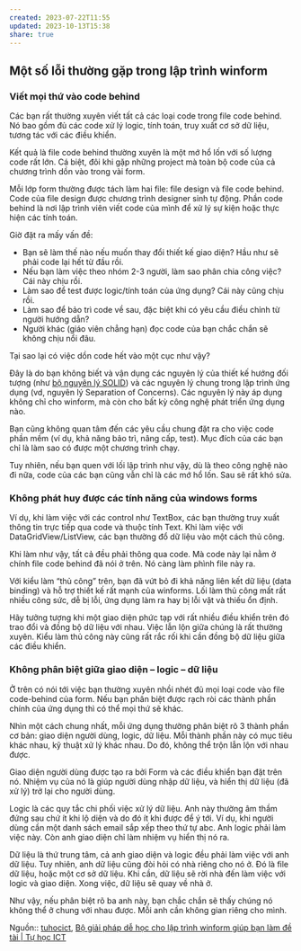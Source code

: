 ```yaml
---
created: 2023-07-22T11:55
updated: 2023-10-13T15:38
share: true
---
```

## Một số lỗi thường gặp trong lập trình winform

### Viết mọi thứ vào code behind

Các bạn rất thường xuyên viết tất cả các loại code trong file code behind. Nó bao gồm đủ các code xử lý logic, tính toán, truy xuất cơ sở dữ liệu, tương tác với các điều khiển.

Kết quả là file code behind thường xuyên là một mớ hổ lốn với số lượng code rất lớn. Cá biệt, đôi khi gặp những project mà toàn bộ code của cả chương trình dồn vào trong vài form.

Mỗi lớp form thường được tách làm hai file: file design và file code behind. Code của file design được chương trình designer sinh tự động. Phần code behind là nơi lập trình viên viết code của mình để xử lý sự kiện hoặc thực hiện các tính toán.

Giờ đặt ra mấy vấn đề:

- Bạn sẽ làm thế nào nếu muốn thay đổi thiết kế giao diện? Hầu như sẽ phải code lại hết từ đầu rồi.
- Nếu bạn làm việc theo nhóm 2-3 người, làm sao phân chia công việc? Cái này chịu rồi.
- Làm sao để test được logic/tính toán của ứng dụng? Cái này cũng chịu rồi.
- Làm sao để bảo trì code về sau, đặc biệt khi có yêu cầu điều chỉnh từ người hướng dẫn?
- Người khác (giáo viên chẳng hạn) đọc code của bạn chắc chắn sẽ không chịu nổi đâu.

Tại sao lại có việc dồn code hết vào một cục như vậy?

Đây là do bạn không biết và vận dụng các nguyên lý của thiết kế hướng đối tượng (như [bộ nguyên lý SOLID](https://tuhocict.com/bo-nguyen-ly-solid-lap-trinh-vien-tuong-lai-can-biet/)) và các nguyên lý chung trong lập trình ứng dụng (vd, nguyên lý Separation of Concerns). Các nguyên lý này áp dụng không chỉ cho winform, mà còn cho bất kỳ công nghệ phát triển ứng dụng nào.

Bạn cũng không quan tâm đến các yêu cầu chung đặt ra cho việc code phần mềm (ví dụ, khả năng bảo trì, nâng cấp, test). Mục đích của các bạn chỉ là làm sao có được một chương trình chạy.

Tuy nhiên, nếu bạn quen với lối lập trình như vậy, dù là theo công nghệ nào đi nữa, code của các bạn cũng vẫn chỉ là các mớ hổ lốn. Sau sẽ rất khó sửa.

### Không phát huy được các tính năng của windows forms

Ví dụ, khi làm việc với các control như TextBox, các bạn thường truy xuất thông tin trực tiếp qua code và thuộc tính Text. Khi làm việc với DataGridView/ListView, các bạn thường đổ dữ liệu vào một cách thủ công.

Khi làm như vậy, tất cả đều phải thông qua code. Mà code này lại nằm ở chính file code behind đã nói ở trên. Nó càng làm phình file này ra.

Với kiểu làm “thủ công” trên, bạn đã vứt bỏ đi khả năng liên kết dữ liệu (data binding) và hỗ trợ thiết kế rất mạnh của winforms. Lối làm thủ công mất rất nhiều công sức, dễ bị lỗi, ứng dụng làm ra hay bị lỗi vặt và thiếu ổn định.

Hãy tưởng tượng khi một giao diện phức tạp với rất nhiều điều khiển trên đó trao đổi và đồng bộ dữ liệu với nhau. Việc lẫn lộn giữa chúng là rất thường xuyên. Kiểu làm thủ công này cũng rất rắc rối khi cần đồng bộ dữ liệu giữa các điều khiển.

### Không phân biệt giữa giao diện – logic – dữ liệu

Ở trên có nói tới việc bạn thường xuyên nhồi nhét đủ mọi loại code vào file code-behind của form. Nếu bạn phân biệt được rạch ròi các thành phần chính của ứng dụng thì có thể mọi thứ sẽ khác.

Nhìn một cách chung nhất, mỗi ứng dụng thường phân biệt rõ 3 thành phần cơ bản: giao diện người dùng, logic, dữ liệu. Mỗi thành phần này có mục tiêu khác nhau, kỹ thuật xử lý khác nhau. Do đó, không thể trộn lẫn lộn với nhau được.

Giao diện người dùng được tạo ra bởi Form và các điều khiển bạn đặt trên nó. Nhiệm vụ của nó là giúp người dùng nhập dữ liệu, và hiển thị dữ liệu (đã xử lý) trở lại cho người dùng.

Logic là các quy tắc chi phối việc xử lý dữ liệu. Anh này thường âm thầm đứng sau chứ ít khi lộ diện và do đó ít khi được để ý tới. Ví dụ, khi người dùng cần một danh sách email sắp xếp theo thứ tự abc. Anh logic phải làm việc này. Còn anh giao diện chỉ làm nhiệm vụ hiển thị nó ra.

Dữ liệu là thứ trung tâm, cả anh giao diện và logic đều phải làm việc với anh dữ liệu. Tuy nhiên, anh dữ liệu cũng đòi hỏi có nhà riêng cho nó ở. Đó là file dữ liệu, hoặc một cơ sở dữ liệu. Khi cần, dữ liệu sẽ rời nhà đến làm việc với logic và giao diện. Xong việc, dữ liệu sẽ quay về nhà ở.

Như vậy, nếu phân biệt rõ ba anh này, bạn chắc chắn sẽ thấy chúng nó không thể ở chung với nhau được. Mỗi anh cần không gian riêng cho mình.

Nguồn:: [tuhocict](../../%CE%9E%20Ngu%E1%BB%93n/Khoa%20h%E1%BB%8Dc%20d%E1%BB%AF%20li%E1%BB%87u.%20Khoa%20h%E1%BB%8Dc%20m%C3%A1y%20t%C3%ADnh/tuhocict.md), [Bộ giải pháp dễ học cho lập trình winform giúp bạn làm đề tài | Tự học ICT](https://tuhocict.com/giai-phap-winforms-1-phan-tich-van-de-bai-toan-minh-hoa/)
